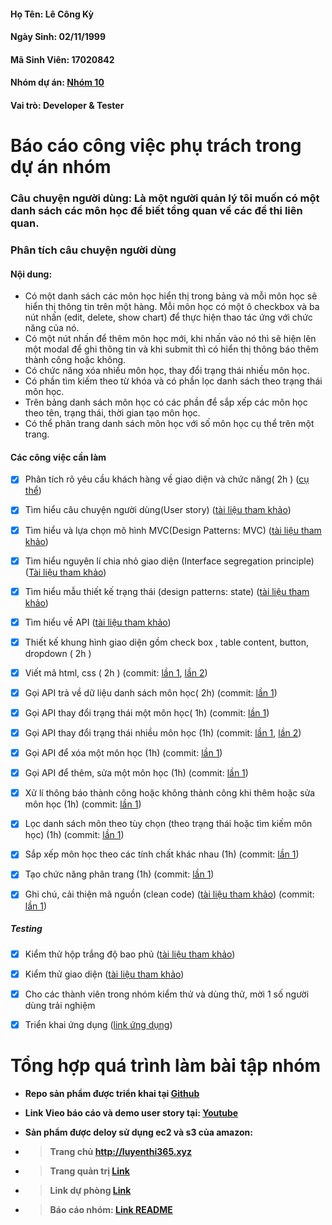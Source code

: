 #### Họ Tên: Lê Công Kỳ
#### Ngày Sinh: 02/11/1999
#### Mã Sinh Viên: 17020842
#### Nhóm dự án: [Nhóm 10](https://github.com/hoanphi2201/SoftEng-Assignments-nhom-10/blob/master/README.md)
#### Vai trò: Developer & Tester


# Báo cáo công việc phụ trách trong dự án nhóm

### Câu chuyện người dùng: Là một người quản lý tôi muốn có một danh sách các môn học để biết tổng quan về các đề thi liên quan.

### Phân tích câu chuyện người dùng

#### Nội dung: 
+ Có một danh sách các môn học hiển thị trong bảng và mỗi môn học sẽ hiển thị thông tin trên một hàng. Mỗi môn học có một ô checkbox và ba nút nhấn (edit, delete, show chart) để thực hiện thao tác ứng với chức năng của nó. 
+ Có một nút nhấn để thêm môn học mới, khi nhấn vào nó thì sẽ hiện lên một modal để ghi thông tin và khi submit thì có hiển thị thông báo thêm thành công hoặc không.
+ Có chức năng  xóa nhiều môn học, thay đổi trạng thái nhiều môn học.
+ Có phần tìm kiếm theo từ khóa và có phần lọc danh sách theo trạng thái môn học.
+ Trên bảng danh sách môn học có các phần để sắp xếp các môn học theo tên, trạng thái, thời gian tạo môn học.
+ Có thể phân trang danh sách môn học với số môn học cụ thể trên một trang.

#### Các công việc cần làm

- [x] Phân tích rõ yêu cầu khách hàng về giao diện và chức năng( 2h ) ([cụ thể](https://docs.google.com/document/d/1jKoMBMpRJ0eCefOzNS66KRqH9XkNAEAY19WdQXQQPHo/edit?usp=sharing))

- [x] Tìm hiểu câu chuyện người dùng(User story) ([tài liệu tham khảo](https://docs.google.com/document/d/1a4i_31R8WBUAnF91syr1FwBpKoAiTY6rEJt1xWjb74M/edit#heading=h.pxfsgxtlm12o))

- [x] Tìm hiểu và lựa chọn mô hình MVC(Design Patterns: MVC) ([tài liệu tham khảo](https://docs.google.com/document/d/1a4i_31R8WBUAnF91syr1FwBpKoAiTY6rEJt1xWjb74M/edit#heading=h.kehlqoeo6d9r))

- [x] Tìm hiểu nguyên lí chia nhỏ giao diện (Interface segregation principle) ([Tài liệu tham khảo](https://docs.google.com/document/d/1a4i_31R8WBUAnF91syr1FwBpKoAiTY6rEJt1xWjb74M/edit#heading=h.t50jyopjk04o))

- [x] Tìm hiểu mẫu thiết kế trạng thái (design patterns: state) ([tài liệu tham khảo](https://docs.google.com/document/d/1a4i_31R8WBUAnF91syr1FwBpKoAiTY6rEJt1xWjb74M/edit#heading=h.n7eoxfhzn2gn))

- [x] Tìm hiểu về API ([tài liệu tham khảo](https://docs.google.com/document/d/1a4i_31R8WBUAnF91syr1FwBpKoAiTY6rEJt1xWjb74M/edit#heading=h.1ir22jw41cpg))

- [x] Thiết kế khung hình giao diện gồm check box , table content, button, dropdown ( 2h )

- [x] Viết mã html, css ( 2h ) (commit: [lần 1](https://github.com/hoanphi2201/SoftEng-Assignments-nhom-10/commit/deeea0b8e00ee75e6ee78c0144c18eec032d91a7), [lần 2](https://github.com/hoanphi2201/SoftEng-Assignments-nhom-10/commit/a46f24526ec97038db940fdc96912710de3f4a1e))

- [x] Gọi  API trả về dữ liệu danh sách môn học( 2h) (commit: [lần 1](https://github.com/hoanphi2201/SoftEng-Assignments-nhom-10/commit/c793753a2b7c4feb17e740e505a267aa1843dd45))

- [x] Gọi API thay đổi trạng thái một môn học( 1h) (commit: [lần 1](https://github.com/hoanphi2201/SoftEng-Assignments-nhom-10/commit/c6109a2fa50d03540bc2fac5d510470bb77edbce))

- [x] Gọi API thay đổi trạng thái nhiều môn học (1h) (commit: [lần 1](https://github.com/hoanphi2201/SoftEng-Assignments-nhom-10/commit/1c9bdac813a601ce0836a2f68e1633442d7abd76), [lần 2](https://github.com/hoanphi2201/SoftEng-Assignments-nhom-10/commit/ad77d0abb4142fc094432f56e5fede1ce7082b7f))

- [x] Gọi API để xóa một môn học (1h) (commit: [lần 1](https://github.com/hoanphi2201/SoftEng-Assignments-nhom-10/commit/7ab5ec3058a80b7a36729ef5b4b9f3c8f916a650))

- [x] Gọi API để thêm, sửa một môn học (1h) (commit: [lần 1](https://github.com/hoanphi2201/SoftEng-Assignments-nhom-10/commit/393e006fe9ec9c7deb024772e6a33c6054745efb))

- [x] Xử lí thông báo thành công hoặc không thành công khi thêm hoặc sửa môn học (1h) (commit: [lần 1](https://github.com/hoanphi2201/SoftEng-Assignments-nhom-10/commit/1b30e9c8931cc356f9fae90b5d4f83e175b948a7))

- [x] Lọc danh sách môn theo tùy chọn (theo trạng thái hoặc tìm kiếm môn học) (1h) 
(commit: [lần 1](https://github.com/hoanphi2201/SoftEng-Assignments-nhom-10/commit/7aaf43cc54f2fdf3ed630a6cf4cbaa5e8be69f8c))

- [x] Sắp xếp môn học theo các tính chất khác nhau (1h) (commit: [lần 1](https://github.com/hoanphi2201/SoftEng-Assignments-nhom-10/commit/84f402c66a4c81113004a1b462ef5aca84cac958))

- [x] Tạo chức năng phân trang (1h) (commit: [lần 1](https://github.com/hoanphi2201/SoftEng-Assignments-nhom-10/commit/67e2458309c8ea5351375d4b73d55bed03dde553))

- [x] Ghi chú, cải thiện mã nguồn (clean code) ([tài liệu tham khảo](https://docs.google.com/document/d/1a4i_31R8WBUAnF91syr1FwBpKoAiTY6rEJt1xWjb74M/edit#heading=h.ocf6iosigvwc)) (commit: [lần 1](https://github.com/hoanphi2201/SoftEng-Assignments-nhom-10/commit/c189b0663e223d2ad5f1082dfca49043b901d00a))

##### Testing
- [x] Kiểm thử hộp trắng độ bao phủ  ([tài liệu tham khảo](https://docs.google.com/document/d/1a4i_31R8WBUAnF91syr1FwBpKoAiTY6rEJt1xWjb74M/edit#heading=h.ryzy80x4sqk1))

- [x] Kiểm thử giao diện  ([tài liệu tham khảo](https://docs.google.com/document/d/1a4i_31R8WBUAnF91syr1FwBpKoAiTY6rEJt1xWjb74M/edit#heading=h.zhrswbsdiifd))

- [x] Cho các thành viên trong nhóm kiểm thử và dùng thử, mời 1 số người dùng trải nghiệm

- [x] Triển khai ứng dụng ([link ứng dụng](http://luyenthi365.xyz))

# Tổng hợp quá trình làm bài tập nhóm

- **Repo sản phẩm được triển khai tại [Github](https://github.com/hoanphi2201/SoftEng-Assignments-nhom-10/tree/congky)**

- **Link Vieo báo cáo và demo user story tại: [Youtube](https://www.youtube.com/watch?v=O0xD-tGpk_A)**

- **Sản phẩm được deloy sử dụng ec2 và s3 của amazon:** 
+ >**Trang chủ http://luyenthi365.xyz**
+ >**Trang quản trị [Link](http://webthi-angular.s3-website-ap-southeast-1.amazonaws.com)**
+ >**Link dự phòng [Link](http://luyenthi365.xyz.s3-website-ap-southeast-1.amazonaws.com)**
+ >**Báo cáo nhóm: [Link README](https://github.com/hoanphi2201/SoftEng-Assignments-nhom-10/blob/master/README.md)**

